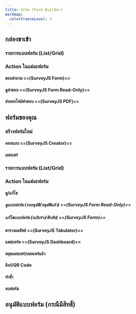 ```yaml
---
title: Xcho (Form Builder)
markmap:
  colorFreezeLevel: 3
---
```


## กล่องขาเข้า
### รายการแบบฟอร์ม (List/Grid)
### Action ในแต่ละฟอร์ม
#### ตอบคำถาม ==(SurveyJS Form)==
#### ดูคำตอบ ==(SurveyJS Form Read-Only)==
#### ส่งออกไฟล์คำตอบ ==(SurveyJS PDF)==

## ฟอร์มของคุณ
### สร้างฟอร์มใหม่
#### ออกแบบ ==(SurveyJS Creator)==
#### เผยแพร่
### รายการแบบฟอร์ม (List/Grid)
### Action ในแต่ละฟอร์ม
#### ดู/แก้ไข
##### ดูแบบฟอร์ม *(รออนุมัติ/อนุมัติแล้ว)* ==(SurveyJS Form Read-Only)==
##### แก้ไขแบบฟอร์ม *(ฉบับร่าง/ตีกลับ)* ==(SurveyJS Form)==
#### ตารางผลลัพธ์ ==(SurveyJS Tabulator)==
#### แดชบอร์ด ==(SurveyJS Dashboard)==
#### หยุดเผยแพร่/เผยแพร่แล้ว
#### ลิงก์/QR Code
#### ทำซ้ำ
#### ลบฟอร์ม

## อนุมัติแบบฟอร์ม (กรณีมีสิทธิ์)